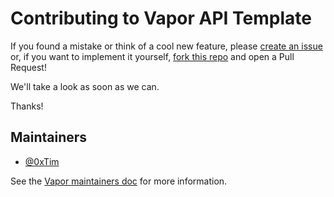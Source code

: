 # Contributing to Vapor API Template

If you found a mistake or think of a cool new feature, please [create an issue](https://github.com/vapor/api-template/issues/new) or, if you want to implement it yourself, [fork this repo](https://github.com/vapor/api-template/fork) and open a Pull Request!

We'll take a look as soon as we can.

Thanks!

## Maintainers

- [@0xTim](https://github.com/0xTim)

See the [Vapor maintainers doc](https://github.com/vapor/vapor/blob/master/Docs/maintainers.md) for more information.
